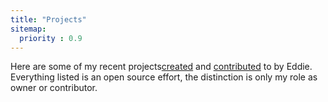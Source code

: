 ```yaml
---
title: "Projects"
sitemap:
  priority : 0.9
---
```

<!--

This page represents the landing page for "projects" section. It is also shown under the homepage header for "projects". It should be therefore relatively short and sweet.

IN the dfault theme, "projects" is divided among "Creations" you authored and "contributions" made to others projects.

-->
<p>Here are some of my recent projects<a href="/projects/creations">created</a> and <a href="/projects/contributions">contributed</a> to by Eddie.  Everything listed is an open source effort, the distinction is only my role as owner or contributor.</p>

